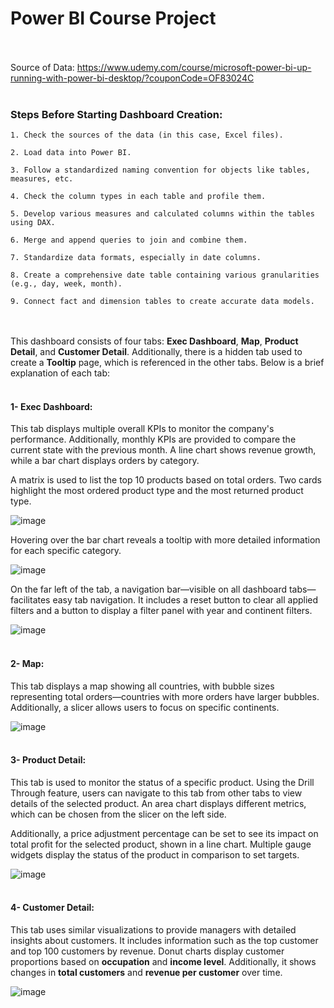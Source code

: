 # Power BI Course Project
<br><br>
Source of Data:
https://www.udemy.com/course/microsoft-power-bi-up-running-with-power-bi-desktop/?couponCode=OF83024C
<br><br>
### Steps Before Starting Dashboard Creation:

    1. Check the sources of the data (in this case, Excel files).

    2. Load data into Power BI.

    3. Follow a standardized naming convention for objects like tables, measures, etc.

    4. Check the column types in each table and profile them.

    5. Develop various measures and calculated columns within the tables using DAX.

    6. Merge and append queries to join and combine them.

    7. Standardize data formats, especially in date columns.

    8. Create a comprehensive date table containing various granularities (e.g., day, week, month).

    9. Connect fact and dimension tables to create accurate data models.
<br><br>
This dashboard consists of four tabs: **Exec Dashboard**, **Map**, **Product Detail**, and **Customer Detail**. Additionally, there is a hidden tab used to create a **Tooltip** page, which is referenced in the other tabs. Below is a brief explanation of each tab:
<br><br>
#### 1- Exec Dashboard:

This tab displays multiple overall KPIs to monitor the company's performance. Additionally, monthly KPIs are provided to compare the current state with the previous month. A line chart shows revenue growth, while a bar chart displays orders by category. 

A matrix is used to list the top 10 products based on total orders. Two cards highlight the most ordered product type and the most returned product type.

![image](https://github.com/user-attachments/assets/e980e241-888b-4eb7-931b-e4057f9091ed)

Hovering over the bar chart reveals a tooltip with more detailed information for each specific category.

![image](https://github.com/user-attachments/assets/6ee4adc8-83af-4c60-9c94-da692beee88d)

On the far left of the tab, a navigation bar—visible on all dashboard tabs—facilitates easy tab navigation. It includes a reset button to clear all applied filters and a button to display a filter panel with year and continent filters.

![image](https://github.com/user-attachments/assets/7f5fed36-8217-454b-9803-61764b791821)
<br><br>
#### 2- Map:

This tab displays a map showing all countries, with bubble sizes representing total orders—countries with more orders have larger bubbles. Additionally, a slicer allows users to focus on specific continents.

![image](https://github.com/user-attachments/assets/2e8cffa8-db09-449a-a14f-e823277eaf7d)
<br><br>
#### 3- Product Detail:

This tab is used to monitor the status of a specific product. Using the Drill Through feature, users can navigate to this tab from other tabs to view details of the selected product. An area chart displays different metrics, which can be chosen from the slicer on the left side.

Additionally, a price adjustment percentage can be set to see its impact on total profit for the selected product, shown in a line chart. Multiple gauge widgets display the status of the product in comparison to set targets.

![image](https://github.com/user-attachments/assets/b2f59e62-5313-42cc-bb6b-aead072ea295)
<br><br>
#### 4- Customer Detail:

This tab uses similar visualizations to provide managers with detailed insights about customers. It includes information such as the top customer and top 100 customers by revenue. Donut charts display customer proportions based on **occupation** and **income level**. Additionally, it shows changes in **total customers** and **revenue per customer** over time.

![image](https://github.com/user-attachments/assets/9776d845-52c9-4521-94f9-07d222a4b5c1)
